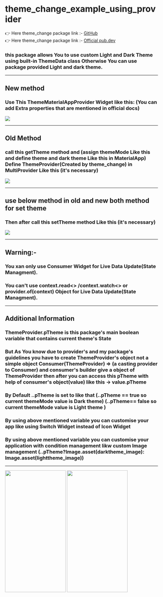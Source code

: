 # theme_change_example_using_provider
👉 Here theme_change package link :- <a href="https://github.com/sumitFlutter/theme_change">GitHub </a><br>
👉 Here theme_change package link :- <a href="https://pub.dev/packages/theme_change">Official pub.dev </a><br>
<h3>this package allows You to use custom Light and Dark Theme using built-in ThemeData class Otherwise You can use package provided Light and dark theme.</h3>
<hr>
<h2> New method </h2>
<h3> Use This ThemeMaterialAppProvider Widget like this: (You can add Extra properties that are mentioned in official docs)</h3>
<img src="https://github.com/user-attachments/assets/38936725-cce8-4314-bbe2-4464373e1f08" />
<hr>
<h2> Old Method </h2>
<h3>call this getTheme method and (assign themeMode Like this and define theme and dark theme Like this in MaterialApp) <br> Define ThemeProvider(Created by theme_change) in MultiProvider Like this (it's necessary)</h3>
<img src="https://github.com/user-attachments/assets/b4b47aab-e91d-434a-b5dd-4d30e256324e" />
<hr>
<h2> use below method in old and new both method for set theme </h2> 
<h3> Then after call this setTheme method Like this (it's necessary) </h3>
<img src="https://github.com/user-attachments/assets/0bf7afe2-5153-4e36-8ef1-1816b8cbf77d" />

<hr>
<h2>Warning:-</h2>
<h3>You xan only use Consumer Widget for Live Data Update(State Managment).</h3>
<h3>You can't use context.read<> /context.watch<> or provider.of(context) Object for Live Data Update(State Managment).</h3>
<hr>
<h2>Additional Information</h2>
<h3>ThemeProvider.pTheme is this package's main boolean variable that contains current theme's State</h3>
  <h3>But As You know due to provider's and my package's guidelines you have to create ThemeProvider's object not a simple object Consumer(ThemeProvider) => (a casting provider to Consumer) and consumer's builder give a object of ThemeProvider then after you can access this pTheme with help of consumer's object(value)
    like this -> value.pTheme </h3>
<h3>By Default ..pTheme is set to like that
 (..pTheme == true so current themeMode value is Dark theme)
 (..pTheme== false so current themeMode value is Light theme )</h3>
<h3>By using above mentioned variable you can customise your app like using Switch Widget instead of Icon Widget</h3>
<h3>By using above mentioned variable you can customise your application with condition management
likw custom Image management (..pTheme?Image.asset(darktheme_image): Image.asset(lighttheme_image))</h3><hr>
<img src="https://github.com/user-attachments/assets/3b8cd50e-a09d-462a-aca2-7bbbee940a2f"  height="400px"  width="200px"/>
<img src="https://github.com/user-attachments/assets/8e18dc4a-eb70-4407-800e-0bb46fc8b7c4"  height="400px"  width="200px"/>
